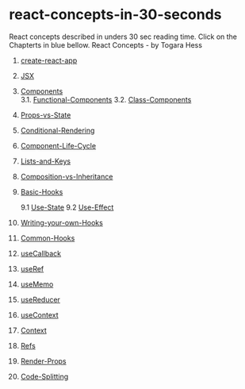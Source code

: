 # react-concepts-in-30-seconds

React concepts described in unders 30 sec reading time.
Click on the Chapterts in blue bellow.
React Concepts - by Togara Hess

1.  [create-react-app](create-react-app.md)
2.  [JSX](JSX.md)
3.  [Components](Components.md)  
    3.1. [Functional-Components](components-functional-components.md)
    3.2. [Class-Components](components-class-components.md)
4.  [Props-vs-State](Props-vs-State.md)
5.  [Conditional-Rendering](Conditional-Rendering.md)
6.  [Component-Life-Cycle](Component-Life-Cycle.md)
7.  [Lists-and-Keys](Lists-and-Keys.md)
8.  [Composition-vs-Inheritance](Composition-vs-Inheritance.md)
9.  [Basic-Hooks](Basic-Hooks.md)

    9.1 [ Use-State](Basic-Hooks-Use-State.md)
    9.2 [Use-Effect](Basic-Hooks-Use-Effect.md)

10. [Writing-your-own-Hooks](Wriring-your-own-Hooks.md)
11. [Common-Hooks](Common-Hooks.md)
12. [useCallback](useCallback.md)
13. [useRef](useRef.md)
14. [useMemo](useMemo.md)
15. [useReducer](useReducer.md)
16. [useContext](useContext.md)
17. [Context](Context.md)
18. [Refs](Refs.md)
19. [Render-Props](Render-Props.md)
20. [Code-Splitting](Code-Splitting.md)
